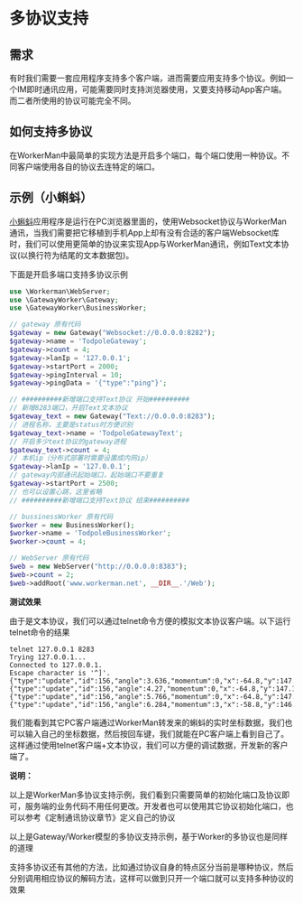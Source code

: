 # 多协议支持
## 需求
有时我们需要一套应用程序支持多个客户端，进而需要应用支持多个协议。例如一个IM即时通讯应用，可能需要同时支持浏览器使用，又要支持移动App客户端。而二者所使用的协议可能完全不同。

## 如何支持多协议
在WorkerMan中最简单的实现方法是开启多个端口，每个端口使用一种协议。不同客户端使用各自的协议去连特定的端口。

## 示例（小蝌蚪）
[小蝌蚪](https://github.com/walkor/workerman-todpole)应用程序是运行在PC浏览器里面的，使用Websocket协议与WorkerMan通讯，当我们需要把它移植到手机App上却有没有合适的客户端Websocket库时，我们可以使用更简单的协议来实现App与WorkerMan通讯，例如Text文本协议(以换行符为结尾的文本数据包)。

下面是开启多端口支持多协议示例

```php
use \Workerman\WebServer;
use \GatewayWorker\Gateway;
use \GatewayWorker\BusinessWorker;

// gateway 原有代码
$gateway = new Gateway("Websocket://0.0.0.0:8282");
$gateway->name = 'TodpoleGateway';
$gateway->count = 4;
$gateway->lanIp = '127.0.0.1';
$gateway->startPort = 2000;
$gateway->pingInterval = 10;
$gateway->pingData = '{"type":"ping"}';

// ##########新增端口支持Text协议 开始##########
// 新增8283端口，开启Text文本协议
$gateway_text = new Gateway("Text://0.0.0.0:8283");
// 进程名称，主要是status时方便识别
$gateway_text->name = 'TodpoleGatewayText';
// 开启多少text协议的gateway进程
$gateway_text->count = 4;
// 本机ip（分布式部署时需要设置成内网ip）
$gateway->lanIp = '127.0.0.1';
// gateway内部通讯起始端口，起始端口不要重复
$gateway->startPort = 2500;
// 也可以设置心跳，这里省略
// ##########新增端口支持Text协议 结束##########

// bussinessWorker 原有代码
$worker = new BusinessWorker();
$worker->name = 'TodpoleBusinessWorker';
$worker->count = 4;

// WebServer 原有代码
$web = new WebServer("http://0.0.0.0:8383");
$web->count = 2;
$web->addRoot('www.workerman.net', __DIR__.'/Web');

```

**测试效果**

由于是文本协议，我们可以通过telnet命令方便的模拟文本协议客户端。以下运行telnet命令的结果

```shell
telnet 127.0.0.1 8283
Trying 127.0.0.1...
Connected to 127.0.0.1.
Escape character is '^]'.
{"type":"update","id":156,"angle":3.636,"momentum":0,"x":-64.8,"y":147.1,"life":1,"name":"Guest.156","authorized":false}
{"type":"update","id":156,"angle":4.27,"momentum":0,"x":-64.8,"y":147.1,"life":1,"name":"Guest.156","authorized":false}
{"type":"update","id":156,"angle":5.766,"momentum":0,"x":-64.8,"y":147.1,"life":1,"name":"Guest.156","authorized":false}
{"type":"update","id":156,"angle":6.284,"momentum":3,"x":-58.8,"y":146.7,"life":1,"name":"Guest.156","authorized":false}
```
我们能看到其它PC客户端通过WorkerMan转发来的蝌蚪的实时坐标数据，我们也可以输入自己的坐标数据，然后按回车键，我们就能在PC客户端上看到自己了。这样通过使用telnet客户端+文本协议，我们可以方便的调试数据，开发新的客户端了。


**说明：**

以上是WorkerMan多协议支持示例，我们看到只需要简单的初始化端口及协议即可，服务端的业务代码不用任何更改。开发者也可以使用其它协议初始化端口，也可以参考《定制通讯协议章节》定义自己的协议

以上是Gateway/Worker模型的多协议支持示例，基于Worker的多协议也是同样的道理

支持多协议还有其他的方法，比如通过协议自身的特点区分当前是哪种协议，然后分别调用相应协议的解码方法，这样可以做到只开一个端口就可以支持多种协议的效果


